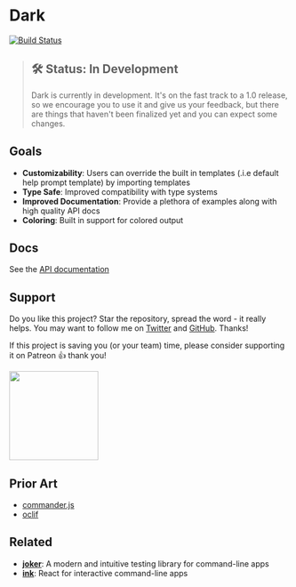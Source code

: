 # Dark

[![Build Status](https://dev.azure.com/amilajack/amilajack/_apis/build/status/amilajack.dark?branchName=master)](https://dev.azure.com/amilajack/amilajack/_build/latest?definitionId=9&branchName=master)

> ## 🛠 Status: In Development
> Dark is currently in development. It's on the fast track to a 1.0 release, so we encourage you to use it and give us your feedback, but there are things that haven't been finalized yet and you can expect some changes.

## Goals

* **Customizability**: Users can override the built in templates (.i.e default help prompt template) by importing templates
* **Type Safe**: Improved compatibility with type systems
* **Improved Documentation**: Provide a plethora of examples along with high quality API docs
* **Coloring**: Built in support for colored output

## Docs

See the [API documentation](https://amilajack.github.io/dark/)

## Support

Do you like this project? Star the repository, spread the word - it really helps. You may want to follow
me on [Twitter](https://twitter.com/amilajack) and
[GitHub](https://github.com/amilajack). Thanks!

If this project is saving you (or your team) time, please consider supporting it on Patreon 👍 thank you!

<p>
  <a href="https://www.patreon.com/amilajack">
    <img src="https://c5.patreon.com/external/logo/become_a_patron_button@2x.png" width="160">
  </a>
</p>

## Prior Art

* [commander.js](https://github.com/tj/commander.js/)
* [oclif](https://github.com/oclif/oclif)

## Related

* [**joker**](https://github.com/amilajack/joker/): A modern and intuitive testing library for command-line apps
* [**ink**](https://github.com/vadimdemedes/ink/): React for interactive command-line apps
